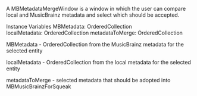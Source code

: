 A MBMetadataMergeWindow is a window in which the user can compare local and MusicBrainz metadata and select which should be accepted.

Instance Variables
	MBMetadata:		OrderedCollection  
	localMetadata:		OrderedCollection 
	metadataToMerge:	OrderedCollection 

MBMetadata
	- OrderedCollection from the MusicBrainz metadata for the selected entity

localMetadata
	- OrderedCollection from the local metadata for the selected entity

metadataToMerge
	- selected metadata that should be adopted into MBMusicBrainzForSqueak
